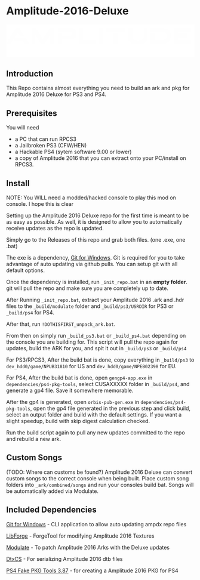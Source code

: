# Amplitude-2016-Deluxe

![Header Image](dependencies/header.png)

## Introduction

This Repo contains almost everything you need to build an ark and pkg for Amplitude 2016 Deluxe for PS3 and PS4.

## Prerequisites

You will need

- a PC that can run RPCS3
- a Jailbroken PS3 (CFW/HEN)
- a Hackable PS4 (sytem software 9.00 or lower)
- a copy of Amplitude 2016 that you can extract onto your PC/install on RPCS3.

## Install

NOTE: You WILL need a modded/hacked console to play this mod on console. I hope this is clear

Setting up the Amplitude 2016 Deluxe repo for the first time is meant to be as easy as possible.
As well, it is designed to allow you to automatically receive updates as the repo is updated.

Simply go to the Releases of this repo and grab both files. (one .exe, one .bat)

The exe is a dependency, [Git for Windows](https://gitforwindows.org/).
Git is required for you to take advantage of auto updating via github pulls.
You can setup git with all default options.

Once the dependency is installed, run `_init_repo.bat` in an **empty folder**. git will pull the repo and make sure you are completely up to date.

After Running `_init_repo.bat`, extract your Amplitude 2016 .ark and .hdr files to the `_build/modulate` folder and `_build/ps3/USRDIR` for PS3 or `_build/ps4` for PS4.

After that, run `!DOTHISFIRST_unpack_ark.bat`.

From then on simply run `_build_ps3.bat` or `_build_ps4.bat` depending on the console you are building for. This script will pull the repo again for updates, build the ARK for you, and spit it out in `_build/ps3` or `_build/ps4`

For PS3/RPCS3, After the build bat is done, copy everything in `_build/ps3` to `dev_hdd0/game/NPUB31810` for US and `dev_hdd0/game/NPEB02398` for EU.

For PS4, After the build bat is done, open `gengp4-app.exe` in `dependencies/ps4-pkg-tools`, select CUSAXXXXX folder in `_build/ps4`, and generate a gp4 file. Save it somewhere memorable.

After the gp4 is generated, open `orbis-pub-gen.exe` in `dependencies/ps4-pkg-tools`, open the gp4 file generated in the previous step and click build, select an output folder and build with the default settings. If you want a slight speedup, build with skip digest calculation checked.

Run the build script again to pull any new updates committed to the repo and rebuild a new ark.

## Custom Songs

(TODO: Where can customs be found?) Amplitude 2016 Deluxe can convert custom songs to the correct console when being built. Place custom song folders into `_ark/combined/songs` and run your consoles build bat. Songs will be automatically added via Modulate.

## Included Dependencies

[Git for Windows](https://gitforwindows.org/) - CLI application to allow auto updating ampdx repo files

[LibForge](https://github.com/mtolly/LibForge) - ForgeTool for modifying Amplitude 2016 Textures

[Modulate](https://github.com/AdamClixby/Modulate) - To patch Amplitude 2016 Arks with the Deluxe updates

[DtxCS](https://github.com/InvoxiPlayGames/DtxCS) - For serializing Amplitude 2016 dtb files

[PS4 Fake PKG Tools 3.87](https://github.com/CyB1K/PS4-Fake-PKG-Tools-3.87) - for creating a Amplitude 2016 PKG for PS4
